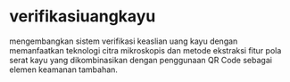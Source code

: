 # verifikasiuangkayu
mengembangkan sistem verifikasi keaslian uang kayu dengan memanfaatkan teknologi citra mikroskopis dan metode ekstraksi fitur pola serat kayu yang dikombinasikan dengan penggunaan QR Code sebagai elemen keamanan tambahan. 
